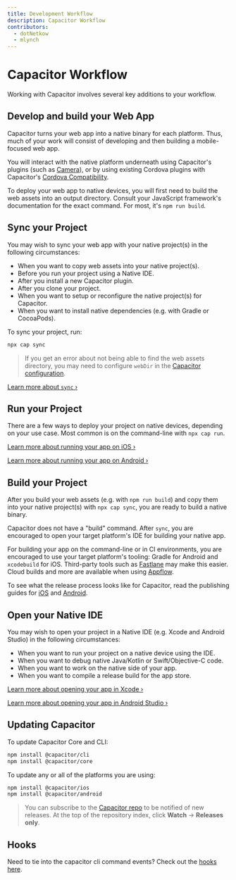 ```yaml
---
title: Development Workflow
description: Capacitor Workflow
contributors:
  - dotNetkow
  - mlynch
---
```


# Capacitor Workflow

Working with Capacitor involves several key additions to your workflow.

## Develop and build your Web App

Capacitor turns your web app into a native binary for each platform. Thus, much of your work will consist of developing and then building a mobile-focused web app.

You will interact with the native platform underneath using Capacitor's plugins (such as [Camera](/docs/apis/camera)), or by using existing Cordova plugins with Capacitor's [Cordova Compatibility](/docs/cordova).

To deploy your web app to native devices, you will first need to build the web assets into an output directory. Consult your JavaScript framework's documentation for the exact command. For most, it's `npm run build`.

## Sync your Project

You may wish to sync your web app with your native project(s) in the following circumstances:

- When you want to copy web assets into your native project(s).
- Before you run your project using a Native IDE.
- After you install a new Capacitor plugin.
- After you clone your project.
- When you want to setup or reconfigure the native project(s) for Capacitor.
- When you want to install native dependencies (e.g. with Gradle or CocoaPods).

To sync your project, run:

```bash
npx cap sync
```

> If you get an error about not being able to find the web assets directory, you may need to configure `webDir` in the [Capacitor configuration](/docs/config).

[Learn more about `sync` &#8250;](/docs/cli/sync)

## Run your Project

There are a few ways to deploy your project on native devices, depending on your use case. Most common is on the command-line with `npx cap run`.

[Learn more about running your app on iOS &#8250;](/docs/ios#running-your-app)

[Learn more about running your app on Android &#8250;](/docs/android#running-your-app)

## Build your Project

After you build your web assets (e.g. with `npm run build`) and copy them into your native project(s) with `npx cap sync`, you are ready to build a native binary.

Capacitor does not have a "build" command. After `sync`, you are encouraged to open your target platform's IDE for building your native app.

For building your app on the command-line or in CI environments, you are encouraged to use your target platform's tooling: Gradle for Android and `xcodebuild` for iOS. Third-party tools such as [Fastlane](https://fastlane.tools) may make this easier. Cloud builds and more are available when using [Appflow](https://useappflow.com).

To see what the release process looks like for Capacitor, read the publishing guides for [iOS](/docs/ios/deploying-to-app-store) and [Android](/docs/android/deploying-to-google-play).

## Open your Native IDE

You may wish to open your project in a Native IDE (e.g. Xcode and Android Studio) in the following circumstances:

- When you want to run your project on a native device using the IDE.
- When you want to debug native Java/Kotlin or Swift/Objective-C code.
- When you want to work on the native side of your app.
- When you want to compile a release build for the app store.

[Learn more about opening your app in Xcode &#8250;](/docs/ios#opening-the-ios-project)

[Learn more about opening your app in Android Studio &#8250;](/docs/android#opening-the-android-project)

## Updating Capacitor

To update Capacitor Core and CLI:

```bash
npm install @capacitor/cli
npm install @capacitor/core
```

To update any or all of the platforms you are using:

```bash
npm install @capacitor/ios
npm install @capacitor/android
```

> You can subscribe to the [Capacitor repo](https://github.com/ionic-team/capacitor) to be notified of new releases. At the top of the repository index, click **Watch** -> **Releases only**.

## Hooks

Need to tie into the capacitor cli command events? Check out the [hooks here](/cli/hooks.md).
